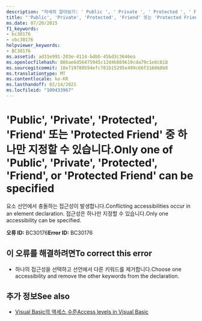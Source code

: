 ```yaml
---
description: "자세히 알아보기: ' Public ', ' Private ', ' Protected ', ' Friend ' 또는 ' Protected Friend ' 중 하나만 지정할 수 있습니다."
title: "'Public', 'Private', 'Protected', 'Friend' 또는 'Protected Friend' 중 하나만 지정할 수 있습니다."
ms.date: 07/20/2015
f1_keywords:
- bc30176
- vbc30176
helpviewer_keywords:
- BC30176
ms.assetid: ad31e991-203e-4114-bdbb-45bd3c3646ea
ms.openlocfilehash: 886ae6d56475945c12d4b869619cda79c1e8c818
ms.sourcegitcommit: 10e719780594efc781b15295e499c66f316068b8
ms.translationtype: MT
ms.contentlocale: ko-KR
ms.lasthandoff: 02/14/2021
ms.locfileid: "100433967"
---
```

# <a name="only-one-of-public-private-protected-friend-or-protected-friend-can-be-specified"></a><span data-ttu-id="9558e-103">'Public', 'Private', 'Protected', 'Friend' 또는 'Protected Friend' 중 하나만 지정할 수 있습니다.</span><span class="sxs-lookup"><span data-stu-id="9558e-103">Only one of 'Public', 'Private', 'Protected', 'Friend', or 'Protected Friend' can be specified</span></span>

<span data-ttu-id="9558e-104">요소 선언에서 충돌하는 접근성이 발생합니다.</span><span class="sxs-lookup"><span data-stu-id="9558e-104">Conflicting accessibilities occur in an element declaration.</span></span> <span data-ttu-id="9558e-105">접근성은 하나만 지정할 수 있습니다.</span><span class="sxs-lookup"><span data-stu-id="9558e-105">Only one accessibility can be specified.</span></span>  
  
 <span data-ttu-id="9558e-106">**오류 ID:** BC30176</span><span class="sxs-lookup"><span data-stu-id="9558e-106">**Error ID:** BC30176</span></span>  
  
## <a name="to-correct-this-error"></a><span data-ttu-id="9558e-107">이 오류를 해결하려면</span><span class="sxs-lookup"><span data-stu-id="9558e-107">To correct this error</span></span>  
  
- <span data-ttu-id="9558e-108">하나의 접근성을 선택하고 선언에서 다른 키워드를 제거합니다.</span><span class="sxs-lookup"><span data-stu-id="9558e-108">Choose one accessibility and remove the other keywords from the declaration.</span></span>  
  
## <a name="see-also"></a><span data-ttu-id="9558e-109">추가 정보</span><span class="sxs-lookup"><span data-stu-id="9558e-109">See also</span></span>

- [<span data-ttu-id="9558e-110">Visual Basic의 액세스 수준</span><span class="sxs-lookup"><span data-stu-id="9558e-110">Access levels in Visual Basic</span></span>](../programming-guide/language-features/declared-elements/access-levels.md)
